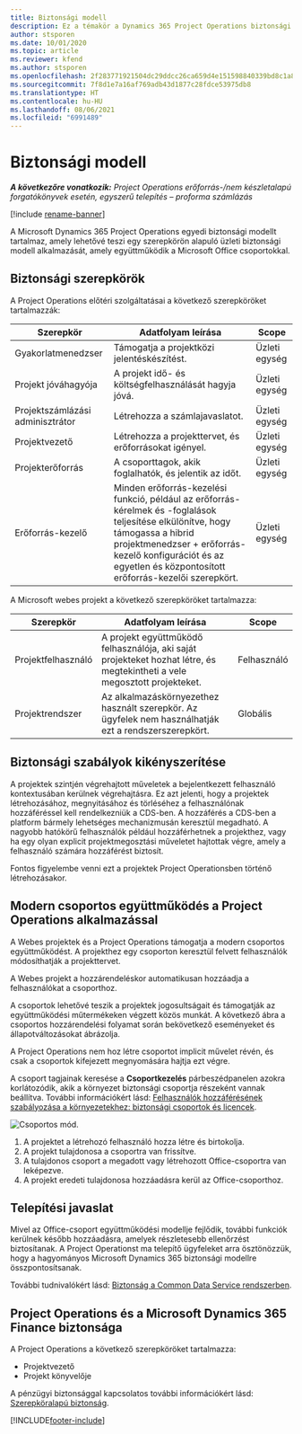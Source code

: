 ```yaml
---
title: Biztonsági modell
description: Ez a témakör a Dynamics 365 Project Operations biztonsági modelljéről nyújt információkat.
author: stsporen
ms.date: 10/01/2020
ms.topic: article
ms.reviewer: kfend
ms.author: stsporen
ms.openlocfilehash: 2f283771921504dc29ddcc26ca659d4e151598840339bd8c1a857e8bf5dde9ed
ms.sourcegitcommit: 7f8d1e7a16af769adb43d1877c28fdce53975db8
ms.translationtype: HT
ms.contentlocale: hu-HU
ms.lasthandoff: 08/06/2021
ms.locfileid: "6991489"
---
```

# <a name="security-model"></a>Biztonsági modell

_**A következőre vonatkozik:** Project Operations erőforrás-/nem készletalapú forgatókönyvek esetén, egyszerű telepítés – proforma számlázás_

[!include [rename-banner](~/includes/cc-data-platform-banner.md)]

A Microsoft Dynamics 365 Project Operations egyedi biztonsági modellt tartalmaz, amely lehetővé teszi egy szerepkörön alapuló üzleti biztonsági modell alkalmazását, amely együttműködik a Microsoft Office csoportokkal. 


## <a name="security-roles"></a>Biztonsági szerepkörök
A Project Operations előtéri szolgáltatásai a következő szerepköröket tartalmazzák:

| Szerepkör                          | Adatfolyam leírása                                                                                                                                                                 | Scope |
|-------------------------------|-----------------------------------------------------------------------------------------------------------------------------------------------------------------------------|------|
| Gyakorlatmenedzser              | Támogatja a projektközi jelentéskészítést.                                                                                                            | Üzleti egység              |
| Projekt jóváhagyója              | A projekt idő- és költségfelhasználását hagyja jóvá.                                                                                                                              | Üzleti egység |
| Projektszámlázási adminisztrátor | Létrehozza a számlajavaslatot.                                                                                                                                                 | Üzleti egység |
| Projektvezető               | Létrehozza a projekttervet, és erőforrásokat igényel.                                                                                                                              | Üzleti egység |
| Projekterőforrás              | A csoporttagok, akik foglalhatók, és jelentik az időt.                                                                                                          | Üzleti egység|
| Erőforrás-kezelő              | Minden erőforrás-kezelési funkció, például az erőforrás-kérelmek és -foglalások teljesítése elkülönítve, hogy támogassa a hibrid projektmenedzser + erőforrás-kezelő konfigurációt és az egyetlen és központosított erőforrás-kezelői szerepkört. | Üzleti egység |


A Microsoft webes projekt a következő szerepköröket tartalmazza:

| Szerepkör           | Adatfolyam leírása                                                                                                        | Scope  |
|----------------|--------------------------------------------------------------------------------------------------------------------|--------|
| Projektfelhasználó   | A projekt együttműködő felhasználója, aki saját projekteket hozhat létre, és megtekintheti a vele megosztott projekteket. | Felhasználó   |
| Projektrendszer | Az alkalmazáskörnyezethez használt szerepkör. Az ügyfelek nem használhatják ezt a rendszerszerepkört.                                    | Globális |

## <a name="security-enforcement"></a>Biztonsági szabályok kikényszerítése
A projektek szintjén végrehajtott műveletek a bejelentkezett felhasználó kontextusában kerülnek végrehajtásra. Ez azt jelenti, hogy a projektek létrehozásához, megnyitásához és törléséhez a felhasználónak hozzáféréssel kell rendelkezniük a CDS-ben. A hozzáférés a CDS-ben a platform bármely lehetséges mechanizmusán keresztül megadható. A nagyobb hatókörű felhasználók például hozzáférhetnek a projekthez, vagy ha egy olyan explicit projektmegosztási műveletet hajtottak végre, amely a felhasználó számára hozzáférést biztosít.

Fontos figyelembe venni ezt a projektek Project Operationsben történő létrehozásakor.

## <a name="modern-group-collaboration-with-project-operations"></a>Modern csoportos együttműködés a Project Operations alkalmazással
A Webes projektek és a Project Operations támogatja a modern csoportos együttműködést. A projekthez egy csoporton keresztül felvett felhasználók módosíthatják a projekttervet.

A Webes projekt a hozzárendeléskor automatikusan hozzáadja a felhasználókat a csoporthoz.

A csoportok lehetővé teszik a projektek jogosultságait és támogatják az együttműködési műtermékeken végzett közös munkát. A következő ábra a csoportos hozzárendelési folyamat során bekövetkező eseményeket és állapotváltozásokat ábrázolja.

A Project Operations nem hoz létre csoportot implicit művelet révén, és csak a csoportok kifejezett megnyomására hajtja ezt végre.

A csoport tagjainak keresése a **Csoportkezelés** párbeszédpanelen azokra korlátozódik, akik a környezet biztonsági csoportja részeként vannak beállítva. További információkért lásd: [Felhasználók hozzáférésének szabályozása a környezetekhez: biztonsági csoportok és licencek](/power-platform/admin/control-user-access).

![Csoportos mód.](./media/groupsmode.png)

1. A projektet a létrehozó felhasználó hozza létre és birtokolja.
2. A projekt tulajdonosa a csoportra van frissítve.
3. A tulajdonos csoport a megadott vagy létrehozott Office-csoportra van leképezve.
4. A projekt eredeti tulajdonosa hozzáadásra kerül az Office-csoporthoz.

## <a name="deployment-recommendation"></a>Telepítési javaslat
Mivel az Office-csoport együttműködési modellje fejlődik, további funkciók kerülnek később hozzáadásra, amelyek részletesebb ellenőrzést biztosítanak. A Project Operationst ma telepítő ügyfeleket arra ösztönözzük, hogy a hagyományos Microsoft Dynamics 365 biztonsági modellre összpontosítsanak.

További tudnivalókért lásd: [Biztonság a Common Data Service rendszerben](/power-platform/admin/wp-security).

## <a name="project-operations-and-microsoft-dynamics-365-finance-security"></a>Project Operations és a Microsoft Dynamics 365 Finance biztonsága
A Project Operations a következő szerepköröket tartalmazza:

- Projektvezető
- Projekt könyvelője

A pénzügyi biztonsággal kapcsolatos további információkért lásd: [Szerepköralapú biztonság](/dynamics365/fin-ops-core/dev-itpro/sysadmin/role-based-security).




[!INCLUDE[footer-include](../includes/footer-banner.md)]
